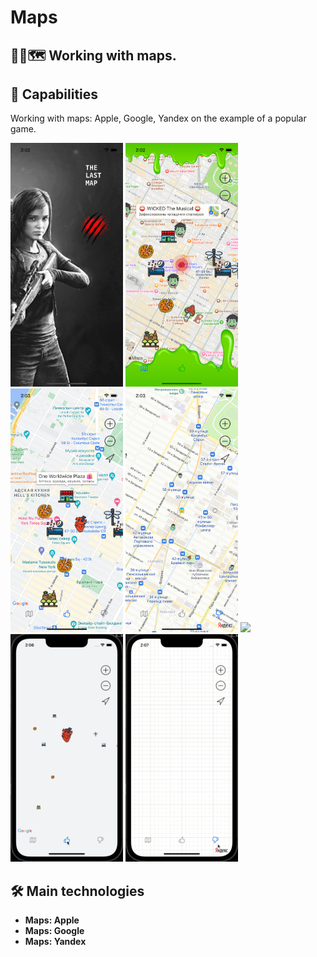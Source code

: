 # Maps

## 🧟‍♂️🗺️ Working with maps. 

## 🚀 Capabilities
<p> Working with maps: Apple, Google, Yandex on the example of a popular game. </p>

<p>

 <img style="width: 180px;" src="https://github.com/NovikovaOlga/Maps/blob/main/screens/screen1.png">
 <img style="width: 180px;" src="https://github.com/NovikovaOlga/Maps/blob/main/screens/screen2.png">
 <img style="width: 180px;" src="https://github.com/NovikovaOlga/Maps/blob/main/screens/screen3.png">
 <img style="width: 180px;" src="https://github.com/NovikovaOlga/Maps/blob/main/screens/screen4.png">
 <img style="width: 180px;" src="https://github.com/NovikovaOlga/Maps/blob/main/screens/Demo1.gif">
 <img style="width: 180px;" src="https://github.com/NovikovaOlga/Maps/blob/main/screens/Demo2.gif">
 <img style="width: 180px;" src="https://github.com/NovikovaOlga/Maps/blob/main/screens/Demo3.gif">
 <p>

## 🛠️ Main technologies
 - **Maps: Apple**
 - **Maps: Google**
 - **Maps: Yandex**
